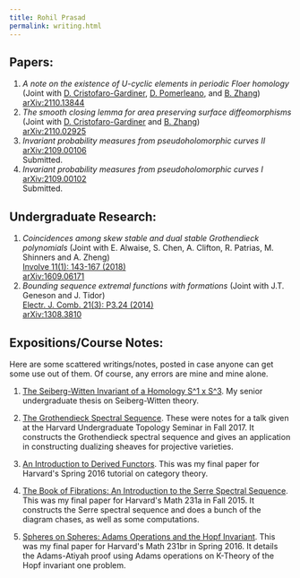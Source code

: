 ```yaml
---
title: Rohil Prasad
permalink: writing.html
---
```


<!-- Global site tag (gtag.js) - Google Analytics -->
<script async src="https://www.googletagmanager.com/gtag/js?id=G-BY606CKRSC"></script>
<script>
  window.dataLayer = window.dataLayer || [];
  function gtag(){dataLayer.push(arguments);}
  gtag('js', new Date());

  gtag('config', 'G-BY606CKRSC');
</script>

## Papers:
1. _A note on the existence of U-cyclic elements in periodic Floer homology_ (Joint with [D. Cristofaro-Gardiner](https://dancg.sites.ucsc.edu/), [D. Pomerleano](https://danielpomerleano.com), and [B. Zhang](https://web.math.princeton.edu/~bz/))<br>[arXiv:2110.13844](https://arxiv.org/abs/2110.13844)
2. _The smooth closing lemma for area preserving surface diffeomorphisms_ (Joint with [D. Cristofaro-Gardiner](https://dancg.sites.ucsc.edu/) and [B. Zhang](https://web.math.princeton.edu/~bz/))<br>[arXiv:2110.02925](https://arxiv.org/abs/2110.02925)
3. _Invariant probability measures from pseudoholomorphic curves II_<br>[arXiv:2109.00106](https://arxiv.org/abs/2109.00106)<br>Submitted.
4. _Invariant probability measures from pseudoholomorphic curves I_<br>[arXiv:2109.00102](https://arxiv.org/abs/2109.00102)<br>Submitted.

## Undergraduate Research:
1. _Coincidences among skew stable and dual stable Grothendieck polynomials_ (Joint with E. Alwaise, S. Chen, A. Clifton, R. Patrias, M. Shinners and A. Zheng)<br>[Involve 11(1): 143-167 (2018)](https://projecteuclid.org/journals/involve-a-journal-of-mathematics/volume-11/issue-1/Coincidences-among-skew-stable-and-dual-stable-Grothendieck-polynomials/10.2140/involve.2018.11.143.short)<br>[arXiv:1609.06171](https://arxiv.org/abs/1609.06171)
2. _Bounding sequence extremal functions with formations_ (Joint with J.T. Geneson and J. Tidor)<br>[Electr. J. Comb. 21(3): P3.24 (2014)](https://www.combinatorics.org/ojs/index.php/eljc/article/view/v21i3p24)<br>[arXiv:1308.3810](https://arxiv.org/abs/1308.3810)

## Expositions/Course Notes:
Here are some scattered writings/notes, posted in case anyone can get some use out of them. Of course, any errors are mine and mine alone. 

1. [The Seiberg-Witten Invariant of a Homology S^1 x S^3](https://r0hilp.github.io/assets/docs/harvard_thesis.pdf). My senior undergraduate thesis on Seiberg-Witten theory. 

1. [The Grothendieck Spectral Sequence](https://r0hilp.github.io/assets/docs/grothendieck_ss.pdf). These were notes for a talk given at the Harvard Undergraduate Topology Seminar in Fall 2017. It constructs the Grothendieck spectral sequence and gives an application in constructing dualizing sheaves for projective varieties. 

2. [An Introduction to Derived Functors](https://r0hilp.github.io/assets/docs/tutorial_derived_functors.pdf). This was my final paper for Harvard's Spring 2016 tutorial on category theory. 

3. [The Book of Fibrations: An Introduction to the Serre Spectral Sequence](https://r0hilp.github.io/assets/docs/serre_spectral_sequence.pdf). This was my final paper for Harvard's Math 231a in Fall 2015. It constructs the Serre spectral sequence and does a bunch of the diagram chases, as well as some computations. 

4. [Spheres on Spheres: Adams Operations and the Hopf Invariant](https://r0hilp.github.io/assets/docs/adams_operations.pdf). This was my final paper for Harvard's Math 231br in Spring 2016. It details the Adams-Atiyah proof using Adams operations on K-Theory of the Hopf invariant one problem. 
